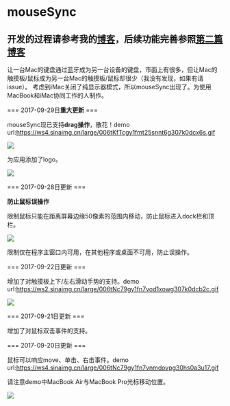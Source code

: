 # mouseSync

## 开发的过程请参考我的[博客][1]，后续功能完善参照[第二篇博客](http://zhihaozhang.github.io/2017/09/29/mouseSyncII/)

让一台Mac的键盘通过蓝牙成为另一台设备的键盘，市面上有很多，但让Mac的触摸板/鼠标成为另一台Mac的触摸板/鼠标却很少（我没有发现，如果有请issue）。
考虑到iMac关闭了纯显示器模式，所以mouseSync出现了。为使用MacBook和iMac协同工作的人制作。

=== 2017-09-29日**重大更新** ===

mouseSync现已支持**drag操作**，散花！demo url:https://ws4.sinaimg.cn/large/006tKfTcgy1fmt25snnt6g307k0dcx6s.gif

![](https://ws4.sinaimg.cn/large/006tKfTcgy1fmt25snnt6g307k0dcx6s.gif)

为应用添加了logo。

![](https://ws3.sinaimg.cn/large/006tKfTcgy1fmt25u0g4tj30bs078jro.jpg)

=== 2017-09-28日更新 ===

**防止鼠标误操作**

限制鼠标只能在距离屏幕边缘50像素的范围内移动，防止鼠标进入dock栏和顶栏。

![](https://ws1.sinaimg.cn/large/006tKfTcgy1fmt25ut11pj30vw0j8q3s.jpg)

限制仅在程序主窗口内可用，在其他程序或桌面不可用，防止误操作。

=== 2017-09-22日更新 ===

增加了对触摸板上下/左右滑动手势的支持。demo url:https://ws2.sinaimg.cn/large/006tNc79gy1fn7vod1xowg307k0dcb2c.gif

![][image-2]

=== 2017-09-21日更新 ===

增加了对鼠标双击事件的支持。

=== 2017-09-20日更新 ===

鼠标可以响应move、单击、右击事件。demo url:https://ws4.sinaimg.cn/large/006tNc79gy1fn7vnmdovpg30hs0a3u17.gif

请注意demo中MacBook Air与MacBook Pro光标移动位置。

![][image-4]

[1]:	http://zhihaozhang.github.io/2017/09/23/%E8%AE%A9iMac%E4%B8%8EMacBook%E9%AB%98%E6%95%88%E5%8D%8F%E5%90%8C%E5%B7%A5%E4%BD%9C%E2%80%94%E2%80%94mouseSync%E5%BC%80%E5%8F%91%E5%BF%83%E5%BE%97/

[image-1]:	https://syy.freep.cn/588778/dragdemo.gif
[image-2]:	https://ws2.sinaimg.cn/large/006tNc79gy1fn7vod1xowg307k0dcb2c.gif
[image-3]:	https://ws4.sinaimg.cn/large/006tNc79gy1fn7vnmdovpg30hs0a3u17.gif
[image-4]:	https://ws4.sinaimg.cn/large/006tNc79gy1fn7vnmdovpg30hs0a3u17.gif
